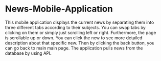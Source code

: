 # News-Mobile-Application
This mobile application displays the current news by separating them into three different tabs according to their subjects. You can swap tabs by clicking on them or simply just scrolling left or right. 
Furthermore, the page is scrollable up or down. You can click the new to see more detailed description about that specific new. Then by clicking the back button, you can go back to main main page.
The application pulls news from the database by using API.
